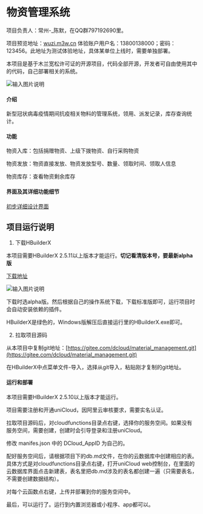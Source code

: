 # 物资管理系统
项目负责人：常州-_陈默，在QQ群797192690里。

项目预览地址：[wuzi.m3w.cn](https://wuzi.m3w.cn) 体验账户用户名：13800138000；密码：123456。此地址为测试体验地址，具体某单位上线时，需要单独部署。

本项目是基于木兰宽松许可证的开源项目，代码全部开源，开发者可自由使用其中的代码，自己部署相关的系统。

![输入图片说明](https://images.gitee.com/uploads/images/2020/0215/101737_9fb331ec_5529724.png "物资管理系统.png")

#### 介绍
新型冠状病毒疫情期间抗疫相关物料的管理系统，领用、派发记录，库存查询统计。

#### 功能
物资入库：包括捐赠物资、上级下拨物资、自行采购物资

物资发放：物资直接发放、物资发放型号、数量、领取时间、领取人信息

物资库存：查看物资剩余库存

#### 界面及其详细功能细节

[初步详细设计界面](https://free.modao.cc/app/587de5304407459d3e4b163cd97ae854d56bb7ab)

##  项目运行说明

1. 下载HBuilderX

本项目需要HBuilderX 2.5.11以上版本才能运行。**切记看清版本号，要最新alpha版**

[下载地址]((https://www.dcloud.io/hbuilderx.html))

![输入图片说明](https://images.gitee.com/uploads/images/2020/0213/022916_c822f4df_1628277.png "hx下载.png")

下载时选alpha版。然后根据自己的操作系统下载，下载标准版即可，运行项目时会自动安装依赖的插件。

HBuilderX是绿色的，Windows版解压后直接运行里的HBuilderX.exe即可。

2. 拉取项目源码

从本项目中复制git地址：[https://gitee.com/dcloud/material_management.git](https://gitee.com/dcloud/material_management.git)

在HBuilderX中点菜单文件-导入，选择从git导入，粘贴刚才复制的git地址。




#### 运行和部署

本项目需要HBuilderX 2.5.10以上版本才能运行。

项目需要注册和开通uniCloud，因阿里云审核要求，需要实名认证。

拉取项目源码后，对cloudfunctions目录点右键，选择你的服务空间。如果没有服务空间，需要创建，创建时会引导登录和注册uniCloud。

修改 manifes.json 中的 DCloud_AppID 为自己的。

配好服务空间后，请根据项目下的db.md文件，在你的云数据库中创建相应的表。具体方式是对cloudfunctions目录点右键，打开uniCloud web控制台，在里面的云数据库界面点击新建表，表名里把db.md涉及的表名都创建一遍（只需要表名，不需要创建数据结构）。

对每个云函数点右键，上传并部署到你的服务空间中。

最后，可以运行了。运行到内置浏览器或小程序、app都可以。